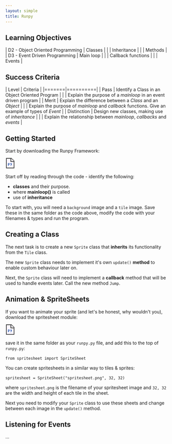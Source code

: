 ```yaml
---
layout: simple
title: Runpy
---
```


## Learning Objectives

| D2 - Object Oriented Programming | Classes |
| | Inheritance |
| | Methods |
| D3 - Event Driven Programming | Main loop |
| | Callback functions |
| | Events |

## Success Criteria

| Level | Criteria |
|=======|==========|
| Pass  | Identify a Class in an Object Oriented Program |
| | Explain the purpose of a *mainloop* in an event driven program |
| Merit | Explain the difference between a *Class* and an *Object* |
| | Explain the purpose of *mainloop* and *callback* functions. Give an example of types of *Event* |
| Distinction | Design new classes, making use of *inheritance* |
| | Explain the relationship between *mainloop*, *callbacks* and *events* |

## Getting Started

Start by downloading the Runpy Framework:

[![Runpy.py](/jumpy/resources/pyicon.gif)](resources/runpy.py)

Start off by reading through the code - identify the following:

* **classes** and their purpose.
* where **mainloop()** is called
* use of **inheritance**

To start with, you will need a `background` image and a `tile` image. Save these in the same folder as the code above, modify the code with your filenames & types and run the program.

## Creating a Class

The next task is to create a new `Sprite` class that **inherits** its functionality from the `Tile` class.

The new `Sprite` class needs to implement it's own `update()` **method** to enable custom behaviour later on.

Next, the `Sprite` class will need to implement a **callback** method that will be used to handle events later. Call the new method `Jump`.

## Animation & SpriteSheets

If you want to animate your sprite (and let's be honest, why wouldn't you), download the spritesheet module:

[![Runpy.py](/jumpy/resources/pyicon.gif)](resources/spritesheet.py)

save it in the same folder as your `runpy.py` file, and add this to the top of `runpy.py`:

```
from spritesheet import SpriteSheet
```

You can create spritesheets in a similar way to tiles & sprites:

```
spritesheet = SpriteSheet("spritesheet.png", 32, 32)
```

where `spritesheet.png` is the filename of your spritesheet image and `32, 32` are the width and height of each tile in the sheet.

Next you need to modify your `Sprite` class to use these sheets and change between each image in the `update()` method.

## Listening for Events

...